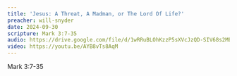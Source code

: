 ```yaml
---
title: 'Jesus: A Threat, A Madman, or The Lord Of Life?'
preacher: will-snyder
date: 2024-09-30
scripture: Mark 3:7-35
audio: https://drive.google.com/file/d/1wRRuBLOhKzzP5sXVcJzQD-SIV68s2MEd/view
video: https://youtu.be/AYB8vTs8AqM
---
```


Mark 3:7-35
